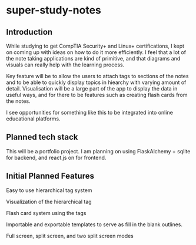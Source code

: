 # super-study-notes
## Introduction
While studying to get CompTIA Security+ and Linux+ certifications, I kept on coming up with ideas on how to do it more efficiently.
I feel that a lot of the note taking applications are kind of primitive, and that diagrams and visuals can really help
with the learning process.

Key feature will be to allow the users to attach tags to sections of the notes and to be able to quickly display
topics in hiearchy with varying amount of detail. Visualisation will be a large part of the app to display the data
in useful ways, and for there to be features such as creating flash cards from the notes.

I see opportunities for something like this to be integrated into online educational platforms.

## Planned tech stack
This will be a portfolio project. I am planning on using FlaskAlchemy + sqlite for backend, and react.js on for frontend.

## Initial Planned Features
Easy to use hierarchical tag system

Visualization of the hierarchical tag

Flash card system using the tags

Importable and exportable templates to serve as fill in the blank outlines.

Full screen, split screen, and two split screen modes








